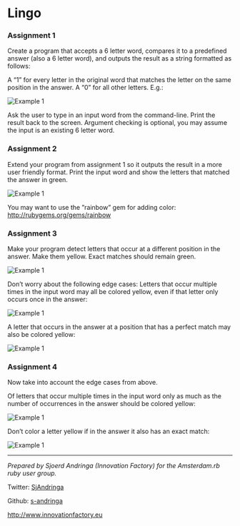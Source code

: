 # Lingo### Assignment 1Create a program that accepts a 6 letter word, compares it to a predefined answer (also a 6 letter word), and outputs the result as a string formatted as follows:A “1” for every letter in the original word that matches the letter on the same position in the answer. A “0” for all other letters. E.g.:![Example 1](https://raw.github.com/s-andringa/amsrb-lingo/master/img/example_01.png)Ask the user to type in an input word from the command-line.Print the result back to the screen.Argument checking is optional, you may assume the input is an existing 6 letter word.### Assignment 2Extend your program from assignment 1 so it outputs the result in a more user friendly format. Print the input word and show the letters that matched the answer in green.![Example 1](https://raw.github.com/s-andringa/amsrb-lingo/master/img/example_02.png)You may want to use the ”rainbow” gem for adding color: http://rubygems.org/gems/rainbow### Assignment 3Make your program detect letters that occur at a different position in the answer. Make them yellow. Exact matches should remain green.![Example 1](https://raw.github.com/s-andringa/amsrb-lingo/master/img/example_03.png)Don’t worry about the following edge cases:Letters that occur multiple times in the input word may all be colored yellow, even if that letter only occurs once in the answer:![Example 1](https://raw.github.com/s-andringa/amsrb-lingo/master/img/example_04.png)A letter that occurs in the answer at a position that has a perfect match may also be colored yellow:![Example 1](https://raw.github.com/s-andringa/amsrb-lingo/master/img/example_05.png)### Assignment 4Now take into account the edge cases from above.Of letters that occur multiple times in the input word only as much as the number of occurrences in the answer should be colored yellow:![Example 1](https://raw.github.com/s-andringa/amsrb-lingo/master/img/example_06.png)Don’t color a letter yellow if in the answer it also has an exact match:![Example 1](https://raw.github.com/s-andringa/amsrb-lingo/master/img/example_07.png)---_Prepared by Sjoerd Andringa (Innovation Factory) for the Amsterdam.rb ruby user group._Twitter: [SjAndringa](http://twitter.com/SjAndringa)
Github: [s-andringa](http://github.com/s-andringa)
<http://www.innovationfactory.eu>
